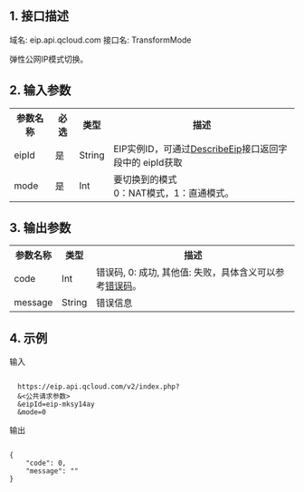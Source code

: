 ## 1. 接口描述
 
域名: eip.api.qcloud.com
接口名: TransformMode

弹性公网IP模式切换。

 

## 2. 输入参数 

<table class="t"><tbody><tr>
<th><b>参数名称</b></th>
<th><b>必选</b></th>
<th><b>类型</b></th>
<th><b>描述</b></th>
<tr>
<td> eipId <td> 是 <td> String <td> EIP实例ID，可通过<a href="http://tce.fsphere.cn/doc/api/229/%E6%9F%A5%E8%AF%A2%E5%BC%B9%E6%80%A7%E5%85%AC%E7%BD%91IP%E5%88%97%E8%A1%A8" title="DescribeEipQuota">DescribeEip</a>接口返回字段中的 eipId获取
<tr>
<td> mode <td> 是 <td> Int <td> 要切换到的模式<br>0：NAT模式，1：直通模式。
</tbody></table>

 

## 3. 输出参数
 

<table class="t"><tbody><tr>
<th><b>参数名称</b></th>
<th><b>类型</b></th>
<th><b>描述</b></th>
<tr>
<td> code <td> Int <td> 错误码, 0: 成功, 其他值: 失败，具体含义可以参考<a href="/document/product/213/6982" title="错误码">错误码</a>。
<tr>
<td> message <td> String <td> 错误信息
</tbody></table>

 

## 4. 示例
 
输入
```

  https://eip.api.qcloud.com/v2/index.php?
  &<公共请求参数>
  &eipId=eip-mksy14ay
  &mode=0

```

输出
```

{
    "code": 0,
    "message": ""
}

```

